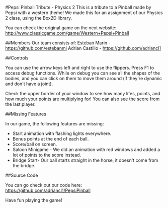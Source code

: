 #Pepsi Pinball Tribute - Physics 2
This is a tribute to a Pinball made by Pepsi with a western theme! We made this for an assignment of our Physics 2 class, using the Box2D library.

You can check the original game on the next website: http://www.classicgame.com/game/Western+Pepsi+Pinball

##Members
Our team consists of:
Esteban Marin - https://github.com/estebanmi
Adrian Castillo - https://github.com/adriancl1

##Controls

You can use the arrow keys left and right to use the flippers.
Press F1 to access debug functions. While on debug you can see all the shapes of the bodies, and you can click on them to move them around (if they're dynamic and don't have a joint).

Check the upper border of your window to see how many lifes, points, and how much your points are multiplying for! You can also see the score from the last player.

##Missing Features

In our game, the following features are missing:
- Start animation with flashing lights everywhere.
- Bonus points at the end of each ball.
- Score/ball on screen.
- Saloon Minigame - We did an animation with red windows and added a lot of points to the score instead.
- Bridge Start- Our ball starts straight in the horse, it doesn't come from the bridge. 

##Source Code

You can go check out our code here:
https://github.com/adriancl1/PepsiPinball

Have fun playing the game!